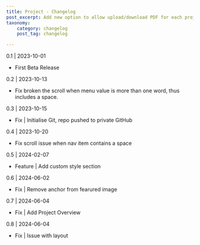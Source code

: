 ```yaml
---
title: Project - Changelog
post_excerpt: Add new option to allow upload/download PDF for each project.
taxonomy:
    category: changelog
    post_tag: changelog

---
```


0.1 | 2023-10-01
* First Beta Release

0.2 | 2023-10-13
* Fix broken the scroll when menu value is more than one word, thus includes a space. 

0.3 | 2023-10-15
* Fix | Initialise Git, repo pushed to private GitHub

0.4 | 2023-10-20
* Fix scroll issue when nav item contains a space

0.5 | 2024-02-07
* Feature | Add custom style section

0.6 | 2024-06-02
* Fix | Remove anchor from fearured image

0.7 | 2024-06-04
* Fix | Add Project Overview

0.8 | 2024-06-04
* Fix | Issue with layout